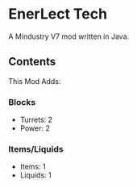 # EnerLect Tech

A Mindustry V7 mod written in Java.

## Contents

This Mod Adds:

### Blocks

- Turrets: 2
- Power: 2

### Items/Liquids

- Items: 1
- Liquids: 1

